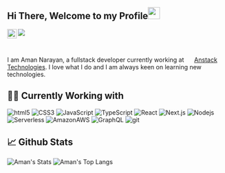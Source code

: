 ## Hi There, Welcome to my Profile<img src="https://media.giphy.com/media/hvRJCLFzcasrR4ia7z/giphy.gif" width="28">

<a href="https://www.linkedin.com/in/aman-n1/">
  <img align="left" alt="Aman's LinkedIN" width="22px" src="https://raw.githubusercontent.com/peterthehan/peterthehan/master/assets/linkedin.svg" />
</a>


![](https://visitor-badge.glitch.me/badge?page_id=Aman1706.Aman1706)

<br/>

<p>
I am Aman Narayan, a fullstack developer currently working at <img height="16" width="16" src='http://www.google.com/s2/favicons?domain=www.antstack.io'/> <a href="https://www.antstack.io/">Anstack Technologies</a>. I love what I do and I am always keen on learning new technologies.
</p>


## 👨‍💻 Currently Working with

<p>
  <img alt="html5" src="https://img.shields.io/badge/-HTML5-E34F26?style=flat-square&logo=html5&logoColor=white" />
  <img alt="CSS3" src="https://img.shields.io/badge/-CSS3-1572B6?style=flat-square&logo=CSS3&logoColor=white" />
  <img alt="JavaScript" src="https://img.shields.io/badge/-JavaScript-F7DF1E?style=flat-square&logo=JavaScript&logoColor=black" />
  <img alt="TypeScript" src="https://img.shields.io/badge/-TypeScript-007ACC?style=flat-square&logo=typescript&logoColor=white" />
  <img alt="React" src="https://img.shields.io/badge/-React-45b8d8?style=flat-square&logo=react&logoColor=white" />
  <img alt="Next.js" src="https://img.shields.io/badge/-Next.js-000000?style=flat-square&logo=Next.js&logoColor=white" />
  <img alt="Nodejs" src="https://img.shields.io/badge/-Nodejs-43853d?style=flat-square&logo=Node.js&logoColor=white" />
  <img alt="Serverless" src="https://img.shields.io/badge/-Serverless-FD5750?style=flat-square&logo=Serverless&logoColor=white" />
  <img alt="AmazonAWS" src="https://img.shields.io/badge/-Amazon-232F3E?style=flat-square&logo=AmazonAWS&logoColor=white" />
  <img alt="GraphQL" src="https://img.shields.io/badge/-GraphQL-E10098?style=flat-square&logo=graphql&logoColor=white" />
  <img alt="git" src="https://img.shields.io/badge/-Git-F05032?style=flat-square&logo=git&logoColor=white" />
</p>


## 📈 Github Stats 

![Aman's Stats](https://github-readme-stats.vercel.app/api?username=Aman1706&count_private=true&hide_border=true&show_icons=true&hide_title=true&theme=dark)
![Aman's Top Langs](https://github-readme-stats.vercel.app/api/top-langs/?username=Aman1706&layout=compact&hide=php&hide_border=true&theme=dark)
